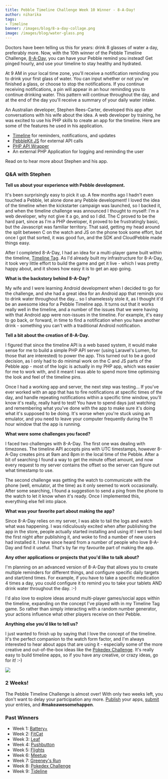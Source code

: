 ```yaml
---
title: Pebble Timeline Challenge Week 10 Winner - 8-A-Day! 
author: niharika
tags: 
- Timeline
banner: /images/blog/8-a-day-collage.png
image: /images/blog/water-glass.png
---
```


Doctors have been telling us this for years: drink 8 glasses of water a day,
preferably more. Now, with the 10th winner of the Pebble Timeline Challenge, 
[8-A-Day](https://apps.getpebble.com/en_US/application/5544c004946ce2b650000037),
you can have your Pebble remind you instead! Get pinged hourly, and use your 
timeline to stay healthy and hydrated. 



At 9 AM in your local time zone, you'll receive a notification reminding you to 
drink your first glass of water. You can input whether or not you've finished a
glass, or choose to stop the notifications. If you continue receiving 
notifications, a pin will appear in an hour reminding you to continue drinking
water. This pattern will continue throughout the day, and at the end of the day 
you'll receive a summary of your daily water intake. 

An Australian developer, Stephen Rees-Carter, developed this app after 
conversations with his wife about the idea. A web developer by training, he was
excited to use his PHP skills to create an app for the timeline. Here are some
of the features he used in his application. 

- [Timeline](/guides/pebble-timeline/) for reminders, notifications, and updates
- [PebbleKit JS](/docs/pebblekit-js/) for external API calls
- [PHP API Wrapper](https://github.com/valorin/pinpusher) 
- An external PHP Application for logging and reminding the user 

Read on to hear more about Stephen and his app. 

### Q&A with Stephen 

**Tell us about your experience with Pebble development.**

It's been surprisingly easy to pick it up. A few months ago I hadn't even 
touched a Pebble, let alone done any Pebble development! I loved the idea of the 
timeline when the kickstarter campaign was launched, so I backed it, and when 
the timeline challenge was announced I thought to myself: I'm a web developer, 
why not give it a go, and so I did. The C proved to be the hard part, since as 
I'm a PHP developer, it proved to be frustratingly basic, but the Javascript was 
familiar territory. That said, getting my head around the split between C on the 
watch and JS on the phone took some effort, but once I got that sorted, it was 
good fun, and the SDK and CloudPebble made things easy.

After I completed 8-A-Day, I had an idea for a multi-player game built within 
the timeline,
[Timeline Tag](https://apps.getpebble.com/en_US/application/5551e85defff0cc943000026). 
As I'd already built my infrastructure for 8-A-Day, it took very little effort 
to build the game and get it live - which I was pretty happy about, and it shows 
how easy it is to get an app going.

**What is the backstory behind 8-A-Day?**

My wife and I were learning Android development when I decided to go for the 
challenge, and she had a great idea for an Android app that reminds you to drink 
water throughout the day... so I shamelessly stole it, as I thought it'd be an 
awesome idea for a Pebble Timeline app. It turns out that it works really well 
in the timeline, and a number of the issues that we were having with that 
Android app were non-issues in the timeline. For example, it's easy to go back, 
or forward, in time to find a notification when you have another drink - 
something you can't with a traditional Android notification.

**Tell a bit about the creation of 8-A-Day.**

I figured that since the timeline API is a web based system, it would make sense 
for me to build a simple PHP API server (using Laravel's Lumen, for those that 
are interested) to power the app. This turned out to be a good decision, as I 
only had to do minimal work on the C and JS parts of the Pebble app - most of 
the logic is actually in my PHP app, which was easier for me to work with, and 
it meant I was able to spend more time optimising the look and feel of the 
timeline pins.

Once I had a working app and server, the next step was testing... If you've ever 
worked with an app that has to fire notifications at specific times of the day, 
and handle repeating notifications within a specific time window, you'll know 
it's really, really hard to test! You have to spend days just watching and 
remembering what you've done with the app to make sure it's doing what it's 
supposed to be doing. It's worse when you're stuck using an emulator, and you 
need to leave your computer frequently during the 11 hour window that the app is 
running.

**What were some challenges you faced?**

I faced two challenges with 8-A-Day. The first one was dealing with timezones. 
The timeline API accepts pins with UTC timestamps, however 8-A-Day creates pins 
at 9am and 8pm in the local time of the Pebble. After a bit of searching I found 
a way to get the minute offset amount, and now every request to my server 
contains the offset so the server can figure out what timestamp to use. 

The second challenge was getting the watch to communicate with the phone (well, 
emulator, at the time) as it only seemed to work occasionally. After some 
searching, I found a suggestion to send a ping from the phone to the watch to 
let it know when it's ready. Once I implemented this, everything else fell into 
place.

**What was your favorite part about making the app?**

Since 8-A-Day relies on my server, I was able to tail the logs and watch what 
was happening. I was ridiculously excited when after publishing the app in the 
store, people actually started installing and using it! I went to bed the first 
night after publishing it, and woke to find a number of new users had installed 
it. I have since heard from a number of people who love 8-A-Day and find it 
useful. That's by far my favourite part of making the app.


**Any other applications or projects that you'd like to talk about?**

I'm planning on an advanced version of 8-A-Day that allows you to create multiple 
reminders for different things, and configure specific daily targets and 
start/end times. For example, if you have to take a specific medication 4 times 
a day, you could configure it to remind you to take your tablets AND drink water 
throughout the day. :-)

I'd also love to explore ideas around multi-player games/social apps within the 
timeline, expanding on the concept I've played with in my Timeline Tag game. So 
rather than simply interacting with a random number generator, your actions 
influence what other players receive on their Pebble.

**Anything else you’d like to tell us?**

I just wanted to finish up by saying that I love the concept of the timeline. 
It's the perfect companion to the watch form factor, and I'm always interested 
to hear about apps that are using it - especially some of the more creative and 
out-of-the-box ideas like the 
[Pokedex Challenge](https://apps.getpebble.com/en_US/application/5570838dddc5cc8060000012). 
It's really easy to build timeline apps, so if you have any creative, or crazy 
ideas, go for it! :-)

![](/images/blog/stephen-rees-carter.png)

### 2 Weeks! 

The Pebble Timeline Challenge is almost over! With only two weeks left, you 
don't want to delay your participation any more. 
[Publish](https://dev-portal.getpebble.com/) your apps, 
[submit](https://docs.google.com/forms/d/1chfXdxYy1vsu9s_qLzpvqveJ6UiVuiALLScCumIWHL0/viewform?c=0&w=1)
your entries, and **#makeawesomehappen**.  

### Past Winners 

- Week 1: [Battery+](/blog/2015/05/08/timeline-challenge-week-1/)
- Week 2: [FitCat](/blog/2015/05/17/timeline-challenge-week-two/)
- Week 3: [Leaf](/blog/2015/05/22/timeline-challenge-week-three/)
- Week 4: [Pushbutton](/blog/2015/05/29/timeline-challenge-week-four/)
- Week 5: [Flights](/blog/2015/06/05/timeline-challenge-week-five/)
- Week 6: [Meetup](/blog/2015/06/12/timeline-challenge-week-six/)
- Week 7: [Greeney's Run](/blog/2015/06/18/timeline-challenge-week-seven/)
- Week 8: [Pokedex Challenge](/blog/2015/06/25/timeline-challenge-week-eight/)
- Week 9: [Tideline](/blog/2015/07/02/timeline-challenge-week-nine/)
